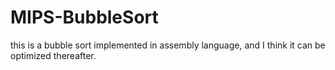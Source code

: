 # MIPS-BubbleSort
this is a bubble sort implemented in assembly language,
and I think it can be optimized thereafter. 
